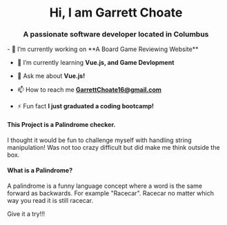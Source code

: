 <h1 align="center">Hi, I am Garrett Choate</h1>
<h3 align="center">A passionate software developer located in Columbus</h3>
- 🔭 I’m currently working on **A Board Game Reviewing Website**

- 🌱 I’m currently learning **Vue.js, and Game Devlopment**

- 💬 Ask me about **Vue.js!**

- 📫 How to reach me **GarrettChoate16@gmail.com**

- ⚡ Fun fact **I just graduated a coding bootcamp!**
<h4> This Project is a Palindrome checker.</h4>
<p> I thought it would be fun to challenge myself with handling string manipulation! Was not too crazy difficult but did make me think outside the box.</p>
<h4>What is a Palindrome?</h4>
<p>A palindrome is a funny language concept where a word is the same forward as backwards. For example "Racecar". Racecar no matter which way you read it is still racecar.
<p>Give it a try!!!</p>
